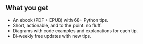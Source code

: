 ## What you get

- An ebook (PDF + EPUB) with 68+ Python tips.
- Short, actionable, and to the point: no fluff.
- Diagrams with code examples and explanations for each tip.
- Bi-weekly free updates with new tips.
